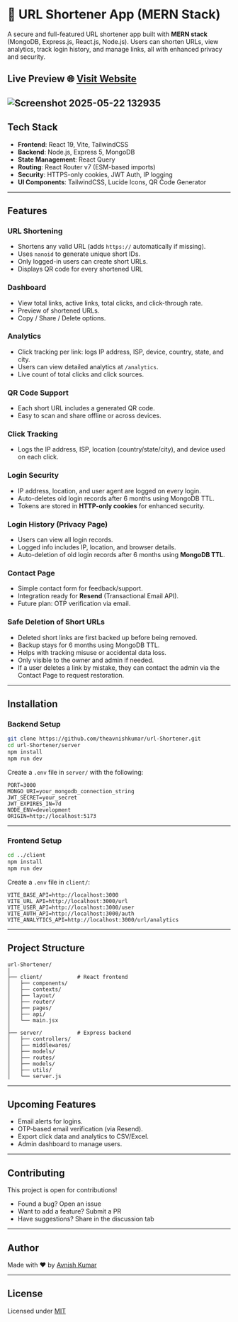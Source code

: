 
# 🔗 URL Shortener App (MERN Stack)

A secure and full-featured URL shortener app built with **MERN stack** (MongoDB, Express.js, React.js, Node.js). Users can shorten URLs, view analytics, track login history, and manage links, all with enhanced privacy and security.

## Live Preview 🌐 [Visit Website](https://url.ihavetech.com)


![Screenshot 2025-05-22 132935](https://github.com/user-attachments/assets/b2c275f0-4a4d-4c4c-b2c0-c691e7bab416)
---

## Tech Stack

- **Frontend**: React 19, Vite, TailwindCSS  
- **Backend**: Node.js, Express 5, MongoDB  
- **State Management**: React Query  
- **Routing**: React Router v7 (ESM-based imports)  
- **Security**: HTTPS-only cookies, JWT Auth, IP logging  
- **UI Components**: TailwindCSS, Lucide Icons, QR Code Generator

---

## Features

### URL Shortening
- Shortens any valid URL (adds `https://` automatically if missing).
- Uses `nanoid` to generate unique short IDs.
- Only logged-in users can create short URLs.
- Displays QR code for every shortened URL

### Dashboard
- View total links, active links, total clicks, and click-through rate.
- Preview of shortened URLs.
- Copy / Share / Delete options.

### Analytics

- Click tracking per link: logs IP address, ISP, device, country, state, and city.
- Users can view detailed analytics at `/analytics`.
- Live count of total clicks and click sources.

### QR Code Support

- Each short URL includes a generated QR code.
- Easy to scan and share offline or across devices.

### Click Tracking
- Logs the IP address, ISP, location (country/state/city), and device used on each click.

### Login Security
- IP address, location, and user agent are logged on every login.
- Auto-deletes old login records after 6 months using MongoDB TTL.
- Tokens are stored in **HTTP-only cookies** for enhanced security.

### Login History (Privacy Page)
- Users can view all login records.
- Logged info includes IP, location, and browser details.
- Auto-deletion of old login records after 6 months using **MongoDB TTL**.

### Contact Page
- Simple contact form for feedback/support.
- Integration ready for **Resend** (Transactional Email API).
- Future plan: OTP verification via email.

### Safe Deletion of Short URLs
- Deleted short links are first backed up before being removed.
- Backup stays for 6 months using MongoDB TTL.
- Helps with tracking misuse or accidental data loss.
- Only visible to the owner and admin if needed.
- If a user deletes a link by mistake, they can contact the admin via the Contact Page to request restoration.

---

## Installation

### Backend Setup

```bash
git clone https://github.com/theavnishkumar/url-Shortener.git
cd url-Shortener/server
npm install
npm run dev
```

Create a `.env` file in `server/` with the following:

```env
PORT=3000
MONGO_URI=your_mongodb_connection_string
JWT_SECRET=your_secret
JWT_EXPIRES_IN=7d
NODE_ENV=development
ORIGIN=http://localhost:5173
```

---

### Frontend Setup

```bash
cd ../client
npm install
npm run dev
```

Create a `.env` file in `client/`:

```env
VITE_BASE_API=http://localhost:3000
VITE_URL_API=http://localhost:3000/url
VITE_USER_API=http://localhost:3000/user
VITE_AUTH_API=http://localhost:3000/auth
VITE_ANALYTICS_API=http://localhost:3000/url/analytics
```

---

## Project Structure

```
url-Shortener/
│
├── client/           # React frontend
│   ├── components/
│   ├── contexts/
│   ├── layout/
│   ├── router/
│   ├── pages/
│   ├── api/
│   └── main.jsx
│
├── server/           # Express backend
│   ├── controllers/
│   ├── middlewares/
│   ├── models/
│   ├── routes/
│   ├── models/
│   ├── utils/
│   └── server.js
```

---

## Upcoming Features

- Email alerts for logins.
- OTP-based email verification (via Resend).
- Export click data and analytics to CSV/Excel.
- Admin dashboard to manage users.

---

## Contributing

This project is open for contributions!

- Found a bug? Open an issue
- Want to add a feature? Submit a PR
- Have suggestions? Share in the discussion tab

---

## Author

Made with ❤️ by [Avnish Kumar](https://github.com/theavnishkumar)

---

## License

Licensed under [MIT](LICENSE)
